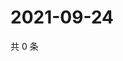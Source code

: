 # 2021-09-24

共 0 条

<!-- BEGIN -->
<!-- 最后更新时间 Fri Sep 24 2021 11:19:16 GMT+0800 (China Standard Time) -->

<!-- END -->
